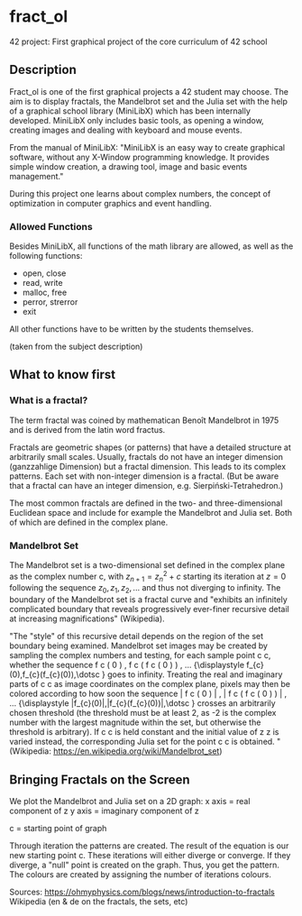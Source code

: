 # fract_ol
42 project: First graphical project of the core curriculum of 42 school

## Description

Fract_ol is one of the first graphical projects a 42 student may choose. The aim is to display fractals, the Mandelbrot set and the Julia set with the help of a graphical school library (MiniLibX) which has been internally developed. MiniLibX only includes basic tools, as opening a window, creating images and dealing with keyboard and mouse events.

From the manual of MiniLibX:
  "MiniLibX is an easy way to create graphical software, without any X-Window programming knowledge.
    It provides simple window creation, a drawing tool, image and basic events management."

During this project one learns about complex numbers, the concept of optimization in computer graphics and event handling. 

### Allowed Functions

Besides MiniLibX, all functions of the math library are allowed, as well as the following functions:
- open, close
- read, write
- malloc, free
- perror, strerror
- exit

All other functions have to be written by the students themselves.

(taken from the subject description)

## What to know first

### What is a fractal?

The term fractal was coined by mathematican Benoît Mandelbrot in 1975 and is derived from the latin word fractus. 

Fractals are geometric shapes (or patterns) that have a detailed structure at arbitrarily small scales. Usually, fractals do not have an integer dimension (ganzzahlige Dimension) but a fractal dimension. This leads to its complex patterns. 
Each set with non-integer dimension is a fractal. (But be aware that a fractal can have an integer dimension, e.g. Sierpiński-Tetrahedron.)

The most common fractals are defined in the two- and three-dimensional Euclidean space and include for example the Mandelbrot and Julia set. Both of which are defined in the complex plane.

### Mandelbrot Set

The Mandelbrot set is a two-dimensional set defined in the complex plane as the complex number c, with
                           $z_{n+1}=z_{n}^{2}+c$
 starting its iteration at $z = 0$
 following the sequence $z_{0}, z_{1}, z_{2}, ...$
 and thus not diverging to infinity.
 The boundary of the Mandelbrot set is a fractal curve and "exhibits an infinitely complicated boundary that reveals progressively ever-finer recursive detail at increasing magnifications" (Wikipedia).

 "The "style" of this recursive detail depends on the region of the set boundary being examined. Mandelbrot set images may be created by sampling the complex numbers and testing, for each sample point c c, whether the sequence f c ( 0 ) , f c ( f c ( 0 ) ) , … {\displaystyle f_{c}(0),f_{c}(f_{c}(0)),\dotsc } goes to infinity. Treating the real and imaginary parts of c c as image coordinates on the complex plane, pixels may then be colored according to how soon the sequence | f c ( 0 ) | , | f c ( f c ( 0 ) ) | , … {\displaystyle |f_{c}(0)|,|f_{c}(f_{c}(0))|,\dotsc } crosses an arbitrarily chosen threshold (the threshold must be at least 2, as -2 is the complex number with the largest magnitude within the set, but otherwise the threshold is arbitrary). If c c is held constant and the initial value of z z is varied instead, the corresponding Julia set for the point c c is obtained. " (Wikipedia: https://en.wikipedia.org/wiki/Mandelbrot_set)

## Bringing Fractals on the Screen

We plot the Mandelbrot and Julia set on a 2D graph:
x axis = real component of z
y axis = imaginary component of z

c = starting point of graph

Through iteration the patterns are created. The result of the equation is our new starting point c. These iterations will either diverge or converge. If they diverge, a "null" point is created on the graph. Thus, you get the pattern. The colours are created by assigning the number of iterations colours. 


Sources: https://ohmyphysics.com/blogs/news/introduction-to-fractals
Wikipedia (en & de on the fractals, the sets, etc)
 
